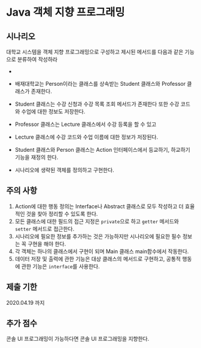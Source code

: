 # Java 객체 지향 프로그래밍 

## 시나리오

대학교 시스템을 객체 지향 프로그래밍으로 구성하고 제시된 메서드를 다음과 같은 기능으로 분류하여 작성하라

- 

- 배재대학교는 Person이라는 클래스를 상속받는 Student 클래스와 Professor 클래스가 존재한다.
- Student 클래스는 수강 신청과 수강 목록 조회 메서드가 존재한다 또한 수강 코드와 수업에 대한 정보도 저장한다.
- Professor 클래스는 Lecture 클래스에서 수강 등록을 할 수 있고 
- Lecture 클래스에 수강 코드와 수업 이름에 대한 정보가 저장된다.
- Student 클래스와 Person 클래스는 Action 인터페이스에서 등교하기, 하교하기 기능을 재정의 한다.
- 시나리오에 생략된 객체를 정의하고 구현한다.

## 주의 사항

1. Action에 대한 행동 정의는 Interface나 Abstract 클래스로 모두 작성하고 더 효율적인 것을 찾아 정리할 수 있도록 한다.
2. 모든 클래스에 대한 필드의 접근 지정은 `private`으로 하고 `getter` 메서드와 `setter` 메서드로 접근한다.
3. 시나리오에 필요한 정보를 추가하는 것은 가능하지만 시나리오에 필요한 필수 정보는 꼭 구현을 해야 한다.
4. 각 객체는 하나의 클래스에서 구현이 되며 Main 클래스 main함수에서 작동한다.
5. 데이터 저장 및 출력에 관한 기능은 대상 클래스의 메서드로 구현하고, 공통적 행동에 관한 기능은 `interface`를 사용한다.

## 제출 기한

2020.04.19 까지

## 추가 점수

콘솔 UI 프로그래밍이 가능하다면 콘솔 UI 프로그래밍을 지향한다.
